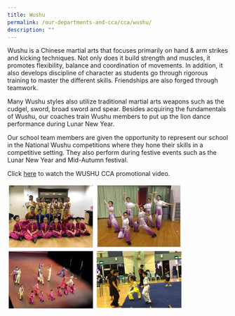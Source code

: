 ```yaml
---
title: Wushu
permalink: /our-departments-and-cca/cca/wushu/
description: ""
---
```

Wushu is a Chinese martial arts that focuses primarily on hand &amp; arm strikes and kicking techniques. Not only does it build strength and muscles, it promotes flexibility, balance and coordination of movements. In addition, it also develops discipline of character as students go through rigorous training to master the different skills. Friendships are also forged through teamwork.&nbsp;  

Many Wushu styles also utilize traditional martial arts weapons such as the cudgel, sword, broad sword and spear. Besides acquiring the fundamentals of Wushu, our coaches train Wushu members to put up the lion dance performance during Lunar New Year.&nbsp;

Our school team members are given the opportunity to represent our school in the National Wushu competitions where they hone their skills in a competitive setting. They also perform during festive events such as the Lunar New Year and Mid-Autumn festival.

Click [here](https://drive.google.com/file/d/1qAk8uNO7RAsVoxjBoSFovqEKqyMWwtPW/view?usp=drive_link) to watch the WUSHU CCA promotional video.




<img src="/images/wushu.jpg" style="width:80%">